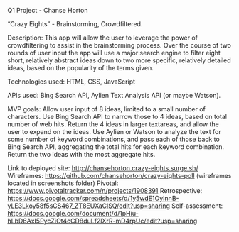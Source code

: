 Q1 Project - Chanse Horton

“Crazy Eights” - Brainstorming, Crowdfiltered.

Description:
This app will allow the user to leverage the power of crowdfiltering to assist in the brainstorming process. Over the course of two rounds of user input the app will use a major search engine to filter eight short, relatively abstract ideas down to two more specific, relatively detailed ideas, based on the popularity of the terms given.

Technologies used:
HTML, CSS, JavaScript

APIs used:
Bing Search API, Aylien Text Analysis API (or maybe Watson).

MVP goals:
Allow user input of 8 ideas, limited to a small number of characters.
Use Bing Search API to narrow those to 4 ideas, based on total number of web hits.
Return the 4 ideas in larger textareas, and allow the user to expand on the ideas.
Use Aylien or Watson to analyze the text for some number of keyword combinations, and pass each of those back to Bing Search API, aggregating the total hits for each keyword combination.
Return the two ideas with the most aggregate hits.

Link to deployed site: http://chansehorton.crazy-eights.surge.sh/
Wireframes: https://github.com/chansehorton/crazy-eights-poll (wireframes located in screenshots folder)
Pivotal: https://www.pivotaltracker.com/n/projects/1908391
Retrospective: https://docs.google.com/spreadsheets/d/1y5wdE1OyInnB-yLE3Lkoy58f5sCS467_ZT8EUXaClSQ/edit?usp=sharing
Self-assessment: https://docs.google.com/document/d/1pHiu-hLbD6AxI5PycZiOt4cCD8duLf2lXrR-mD4rpUc/edit?usp=sharing
